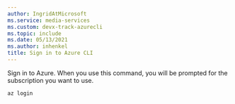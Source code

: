 ```yaml
---
author: IngridAtMicrosoft
ms.service: media-services
ms.custom: devx-track-azurecli
ms.topic: include
ms.date: 05/13/2021
ms.author: inhenkel
title: Sign in to Azure CLI
---
```


<!--Sign in to Azure CLI-->

Sign in to Azure.  When you use this command, you will be prompted for the subscription you want to use.

```azurecli
az login
```
